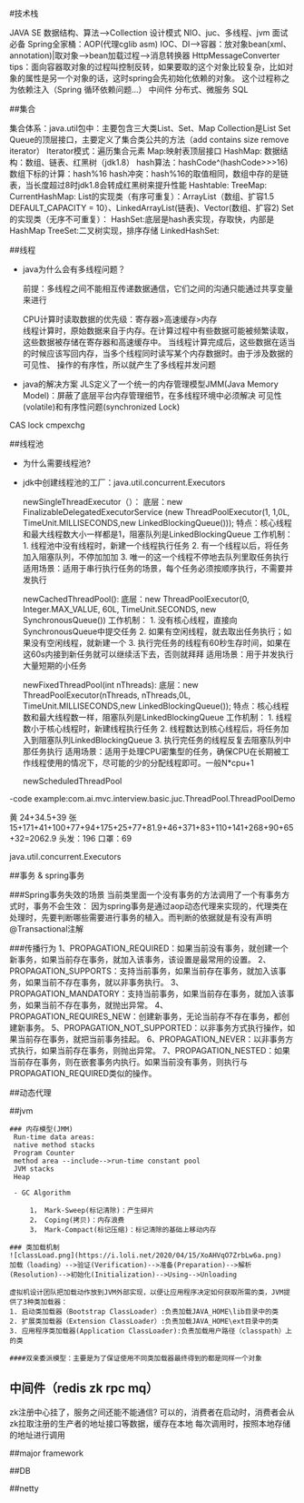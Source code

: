 
#技术栈

JAVA SE 
数据结构、算法-->Collection
设计模式
NIO、juc、多线程、jvm  面试必备
Spring全家桶：AOP(代理cglib asm)  IOC、DI-->容器：放对象bean(xml、annotation)|取对象-->bean加载过程-->消息转换器 HttpMessageConverter
tips：面向容器取对象的过程叫控制反转，如果要取的这个对象比较复杂，比如对象的属性是另一个对象的话，这时spring会先初始化依赖的对象。
      这个过程称之为依赖注入（Spring 循环依赖问题...）
中间件
分布式、微服务
SQL


##集合

集合体系：java.util包中：主要包含三大类List、Set、Map
Collection是List Set Queue的顶层接口，主要定义了集合类公共的方法（add contains size remove iterator）
Iterator模式：遍历集合元素
Map:映射表顶层接口
    HashMap:
            数据结构：数组、链表、红黑树（jdk1.8）
            hash算法：hashCode^(hashCode>>>16)
            数组下标的计算：hash%16
            hash冲突：hash%16的取值相同，数组中存的是链表，当长度超过8时jdk1.8会转成红黑树来提升性能
    Hashtable:
    TreeMap:
    CurrentHashMap:
List的实现类（有序可重复）：ArrayList（数组、扩容1.5 DEFAULT_CAPACITY = 10）、LinkedArrayList(链表)、Vector(数组、扩容2)
Set的实现类（无序不可重复）：
                        HashSet:底层是hash表实现，存取快，内部是HashMap
                        TreeSet:二叉树实现，排序存储
                        LinkedHashSet:


##线程


- java为什么会有多线程问题？

    前提：多线程之间不能相互传递数据通信，它们之间的沟通只能通过共享变量来进行

    CPU计算时读取数据的优先级：寄存器>高速缓存>内存  
    线程计算时，原始数据来自于内存。在计算过程中有些数据可能被频繁读取，这些数据被存储在寄存器和高速缓存中。
    当线程计算完成后，这些数据在适当的时候应该写回内存，当多个线程同时读写某个内存数据时。由于涉及数据的可见性、
    操作的有序性，所以就产生了多线程并发问题

- java的解决方案
    JLS定义了一个统一的内存管理模型JMM(Java Memory Model)：屏蔽了底层平台内存管理细节，在多线程环境中必须解决
    可见性(volatile)和有序性问题(synchronized Lock)


CAS 
lock cmpexchg

##线程池

- 为什么需要线程池?

- jdk中创建线程池的工厂：java.util.concurrent.Executors

    newSingleThreadExecutor（）：
        底层：new FinalizableDelegatedExecutorService
                       (new ThreadPoolExecutor(1, 1,0L, TimeUnit.MILLISECONDS,new LinkedBlockingQueue<Runnable>()));
        特点：核心线程和最大线程数大小一样都是1，阻塞队列是LinkedBlockingQueue
        工作机制：
                1. 线程池中没有线程时，新建一个线程执行任务
                2. 有一个线程以后，将任务加入阻塞队列，不停加加加
                3. 唯一的这一个线程不停地去队列里取任务执行
        适用场景：适用于串行执行任务的场景，每个任务必须按顺序执行，不需要并发执行
        
    newCachedThreadPool():
        底层：new ThreadPoolExecutor(0, Integer.MAX_VALUE, 60L, TimeUnit.SECONDS, new SynchronousQueue<Runnable>())
        工作机制：
                1. 没有核心线程，直接向SynchronousQueue中提交任务
                2. 如果有空闲线程，就去取出任务执行；如果没有空闲线程，就新建一个
                3. 执行完任务的线程有60秒生存时间，如果在这60s内接到新任务就可以继续活下去，否则就拜拜
        适用场景：用于并发执行大量短期的小任务
    
    newFixedThreadPool(int nThreads):
        底层：new ThreadPoolExecutor(nThreads, nThreads,0L, TimeUnit.MILLISECONDS,new LinkedBlockingQueue<Runnable>());
        特点：核心线程数和最大线程数一样，阻塞队列是LinkedBlockingQueue
        工作机制：
                1. 线程数小于核心线程时，新建线程执行任务
                2. 线程数达到核心线程后，将任务加入到阻塞队列LinkedBlockingQueue
                3. 执行完任务的线程反复去阻塞队列中那任务执行
        适用场景：适用于处理CPU密集型的任务，确保CPU在长期被工作线程使用的情况下，尽可能的少的分配线程即可。一般N*cpu+1 
    
    newScheduledThreadPool

-code example:com.ai.mvc.interview.basic.juc.ThreadPool.ThreadPoolDemo




黄 24+34.5+39
张 15+171+41+100+77+94+175+25+77+81.9+46+371+83+110+141+268+90+65+32=2062.9
头发：196
口罩：69




java.util.concurrent.Executors

##事务 & spring事务

###Spring事务失效的场景
当前类里面一个没有事务的方法调用了一个有事务方式时，事务不会生效：
因为spring事务是通过aop动态代理来实现的，代理类在处理时，先要判断哪些需要进行事务的植入。而判断的依据就是有没有声明@Transactional注解

###传播行为
1、PROPAGATION_REQUIRED：如果当前没有事务，就创建一个新事务，如果当前存在事务，就加入该事务，该设置是最常用的设置。
2、PROPAGATION_SUPPORTS：支持当前事务，如果当前存在事务，就加入该事务，如果当前不存在事务，就以非事务执行。
3、PROPAGATION_MANDATORY：支持当前事务，如果当前存在事务，就加入该事务，如果当前不存在事务，就抛出异常。
4、PROPAGATION_REQUIRES_NEW：创建新事务，无论当前存不存在事务，都创建新事务。
5、PROPAGATION_NOT_SUPPORTED：以非事务方式执行操作，如果当前存在事务，就把当前事务挂起。
6、PROPAGATION_NEVER：以非事务方式执行，如果当前存在事务，则抛出异常。
7、PROPAGATION_NESTED：如果当前存在事务，则在嵌套事务内执行。如果当前没有事务，则执行与PROPAGATION_REQUIRED类似的操作。

##动态代理

##jvm 


    ### 内存模型(JMM)
     Run-time data areas:
     native method stacks
     Program Counter
     method area --include-->run-time constant pool
     JVM stacks
     Heap 
     
     - GC Algorithm
     
         1， Mark-Sweep(标记清除)：产生碎片
         2， Coping(拷贝)：内存浪费
         3， Mark-Compact(标记压缩)：标记清除的基础上移动内存
 
    ### 类加载机制
    ![classLoad.png](https://i.loli.net/2020/04/15/XoAHVqO7ZrbLw6a.png)
    加载（loading）-->验证(Verification)-->准备(Preparation)-->解析(Resolution)-->初始化(Initialization)-->Using-->Unloading
    
    虚拟机设计团队把加载动作放到JVM外部实现，以便让应用程序决定如何获取所需的类，JVM提供了3种类加载器：
    1. 启动类加载器（Bootstrap ClassLoader）:负责加载JAVA_HOME\lib目录中的类
    2. 扩展类加载器（Extension ClassLoader）:负责加载JAVA_HOME\ext目录中的类
    3. 应用程序类加载器(Application ClassLoader):负责加载用户路径（classpath）上的类
    
    ####双亲委派模型：主要是为了保证使用不同类加载器最终得到的都是同样一个对象
    

## 中间件（redis zk rpc mq）

zk注册中心挂了，服务之间还能不能通信?
可以的，消费者在启动时，消费者会从zk拉取注册的生产者的地址接口等数据，缓存在本地
每次调用时，按照本地存储的地址进行调用

##major framework

##DB

##netty

